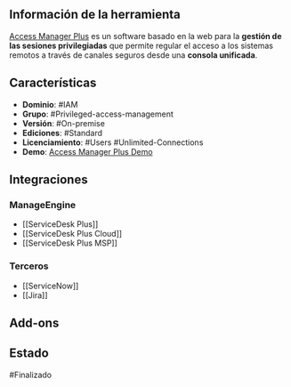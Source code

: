  
## Información de la herramienta

[Access Manager Plus](https://www.manageengine.com/latam/privileged-session-management/?pos=MEtab&cat=ITS&loc=tab&prev=AB2) es un software basado en la web para la **gestión de las sesiones privilegiadas** que permite regular el acceso a los sistemas remotos a través de canales seguros desde una **consola unificada**.

## Características

+ **Dominio**: #IAM
+ **Grupo**: #Privileged-access-management
+ **Versión**: #On-premise 
+ **Ediciones**: #Standard 
+ **Licenciamiento**: #Users #Unlimited-Connections
+ **Demo**: [Access Manager Plus Demo](https://demo.accessmanagerplus.com/AMPHome.html#/amp/ConnectionsView)
## Integraciones

### ManageEngine

+ [[ServiceDesk Plus]]
+ [[ServiceDesk Plus Cloud]]
+ [[ServiceDesk Plus MSP]]
### Terceros

+ [[ServiceNow]]
+ [[Jira]]

## Add-ons 

## Estado

#Finalizado

